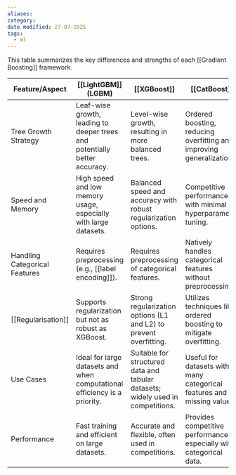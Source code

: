 ```yaml
---
aliases: 
category: 
date modified: 27-07-2025
tags:
  - ml
---
```

This table summarizes the key differences and strengths of each [[Gradient Boosting]] framework.

| Feature/Aspect                    | [[LightGBM]] (LGBM)                                                        | [[XGBoost]]                                                                     | [[CatBoost]]                                                           |
| --------------------------------- | -------------------------------------------------------------------------- | ------------------------------------------------------------------------------- | ---------------------------------------------------------------------- |
| Tree Growth Strategy          | Leaf-wise growth, leading to deeper trees and potentially better accuracy. | Level-wise growth, resulting in more balanced trees.                            | Ordered boosting, reducing overfitting and improving generalization.   |
| Speed and Memory              | High speed and low memory usage, especially with large datasets.           | Balanced speed and accuracy with robust regularization options.                 | Competitive performance with minimal hyperparameter tuning.            |
| Handling Categorical Features | Requires preprocessing (e.g., [[label encoding]]).                             | Requires preprocessing of categorical features.                                 | Natively handles categorical features without preprocessing.           |
| [[Regularisation]]            | Supports regularization but not as robust as XGBoost.                      | Strong regularization options (L1 and L2) to prevent overfitting.               | Utilizes techniques like ordered boosting to mitigate overfitting.     |
| Use Cases                     | Ideal for large datasets and when computational efficiency is a priority.  | Suitable for structured data and tabular datasets; widely used in competitions. | Useful for datasets with many categorical features and missing values. |
| Performance                   | Fast training and efficient on large datasets.                             | Accurate and flexible, often used in competitions.                              | Provides competitive performance, especially with categorical data.    |

